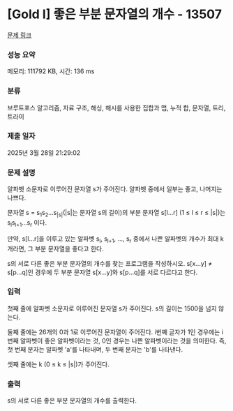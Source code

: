 # [Gold I] 좋은 부분 문자열의 개수 - 13507 

[문제 링크](https://www.acmicpc.net/problem/13507) 

### 성능 요약

메모리: 111792 KB, 시간: 136 ms

### 분류

브루트포스 알고리즘, 자료 구조, 해싱, 해시를 사용한 집합과 맵, 누적 합, 문자열, 트리, 트라이

### 제출 일자

2025년 3월 28일 21:29:02

### 문제 설명

<p>알파벳 소문자로 이루어진 문자열 s가 주어진다. 알파벳 중에서 일부는 좋고, 나머지는 나쁘다.</p>

<p>문자열 s = s<sub>1</sub>s<sub>2</sub>...s<sub>|s|</sub>(|s|는 문자열 s의 길이)의 부분 문자열 s[l...r] (1 ≤ l ≤ r ≤ |s|)는 s<sub>l</sub>s<sub>l+1</sub>...s<sub>r</sub> 이다.</p>

<p>만약, s[l...r]을 이루고 있는 알파벳 s<sub>l</sub>, s<sub>l+1</sub>, ..., s<sub>r</sub> 중에서 나쁜 알파벳의 개수가 최대 k개라면, 그 부분 문자열을 좋다고 한다.</p>

<p>s의 서로 다른 좋은 부분 문자열의 개수를 찾는 프로그램을 작성하시오. s[x...y] ≠ s[p...q]인 경우에 두 부분 문자열 s[x...y]와 s[p...q]를 서로 다르다고 한다.</p>

### 입력 

 <p>첫째 줄에 알파벳 소문자로 이루어진 문자열 s가 주어진다. s의 길이는 1500을 넘지 않는다.</p>

<p>둘째 줄에는 26개의 0과 1로 이루어진 문자열이 주어진다. i번째 글자가 1인 경우에는 i번째 알파벳이 좋은 알파벳이라는 것, 0인 경우는 나쁜 알파벳이라는 것을 의미한다. 즉, 첫 번째 문자는 알파벳 'a'를 나타내며, 두 번째 문자는 'b'를 나타낸다.</p>

<p>셋째 줄에는 k (0 ≤ k ≤ |s|)가 주어진다.</p>

### 출력 

 <p>s의 서로 다른 좋은 부분 문자열의 개수를 출력한다.</p>

